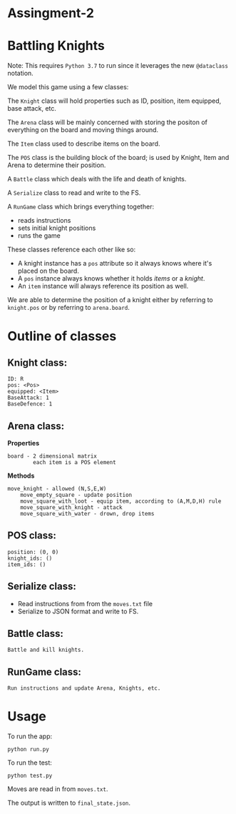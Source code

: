 # Assingment-2

# Battling Knights

Note: This requires `Python 3.7` to run since it leverages the new `@dataclass` notation.


We model this game using a few classes:

The `Knight` class will hold properties such as ID, position, item equipped, base attack, etc.

The `Arena` class will be mainly concerned with storing the positon of everything on the board and moving things around.

The `Item` class used to describe items on the board.

The `POS` class is the building block of the board; is used by Knight, Item and Arena to determine their position.

A `Battle` class which deals with the life and death of knights.

A `Serialize` class to read and write to the FS.

A `RunGame` class which brings everything together:

- reads instructions
- sets initial knight positions
- runs the game


These classes reference each other like so:

- A knight instance has a `pos` attribute so it always knows where it's placed on the board.
- A `pos` instance always knows whether it holds _items_ or a _knight_.
- An `item` instance will always reference its position as well.

We are able to determine the position of a knight either by referring to `knight.pos`
or by referring to `arena.board`.


# Outline of classes

## Knight class:

    ID: R
    pos: <Pos>
    equipped: <Item>
    BaseAttack: 1
    BaseDefence: 1

## Arena class:

**Properties**

    board - 2 dimensional matrix
            each item is a POS element

**Methods**

    move_knight - allowed (N,S,E,W)
        move_empty_square - update position
        move_square_with_loot - equip item, according to (A,M,D,H) rule
        move_square_with_knight - attack
        move_square_with_water - drown, drop items

## POS class:

    position: (0, 0)
    knight_ids: ()
    item_ids: ()

## Serialize class:

- Read instructions from from the `moves.txt` file
- Serialize to JSON format and write to FS.


## Battle class:

    Battle and kill knights.


## RunGame class:

    Run instructions and update Arena, Knights, etc.


# Usage

To run the app:

    python run.py

To run the test:

    python test.py

Moves are read in from `moves.txt`.

The output is written to `final_state.json`.
